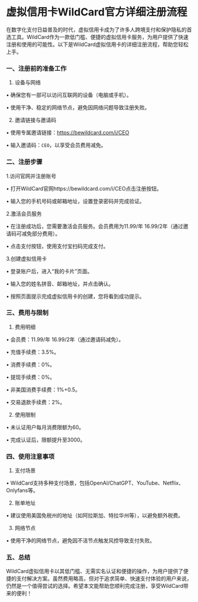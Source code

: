 # 虚拟信用卡WildCard官方详细注册流程

在数字化支付日益普及的时代，虚拟信用卡成为了许多人跨境支付和保护隐私的首选工具。WildCard作为一款低门槛、便捷的虚拟信用卡服务，为用户提供了快速注册和使用的可能性。以下是WildCard虚拟信用卡的详细注册流程，帮助您轻松上手。


### 一、注册前的准备工作


1. 设备与网络

• 确保您有一部可以访问互联网的设备（电脑或手机）。

• 使用干净、稳定的网络节点，避免因网络问题导致注册失败。


2. 邀请链接与邀请码

• 使用专属邀请链接：https://bewildcard.com/i/CEO

• 输入邀请码：`CEO`，以享受会员费用减免。


### 二、注册步骤


1.访问官网并注册账号

• 打开WildCard官网https://bewildcard.com/i/CEO点击注册按钮。

• 输入您的手机号码或邮箱地址，设置登录密码并完成验证。


2.激活会员服务

• 在注册成功后，您需要激活会员服务。会员费用为11.99/年  16.99/2年（通过邀请码可减免部分费用）。

• 点击支付按钮，使用支付宝扫码完成支付。


3.创建虚拟信用卡

• 登录账户后，进入“我的卡片”页面。

• 输入您的姓名拼音、邮箱地址，并点击确认。

• 按照页面提示完成虚拟信用卡的创建，您将看到成功提示。


### 三、费用与限制


1. 费用明细

• 会员费：11.99/年  16.99/2年（通过邀请码减免）。

• 充值手续费：3.5%。

• 消费手续费：0%。

• 提现手续费：0%。

• 非美国消费手续费：1%+0.5。

• 交易退款手续费：2%。


2. 使用限制

• 未认证用户每月消费限额为60。

• 完成认证后，限额提升至3000。


### 四、使用注意事项


1. 支付场景

• WildCard支持多种支付场景，包括OpenAI/ChatGPT、YouTube、Netflix、Onlyfans等。


2. 账单地址

• 建议使用美国免税州的地址（如阿拉斯加、特拉华州等），以避免额外税费。


3. 网络节点

• 使用干净的网络节点，避免因不洁节点触发风控导致支付失败。


### 五、总结

WildCard虚拟信用卡以其低门槛、无需实名认证和便捷的操作，为用户提供了便捷的支付解决方案。虽然费用略高，但对于追求简单、快速支付体验的用户来说，仍然是一个值得尝试的选择。希望本文能帮助您顺利完成注册，享受WildCard带来的便利！
